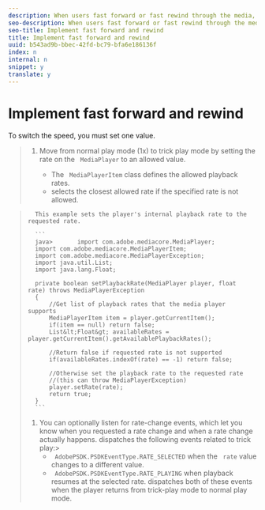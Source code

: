 ```yaml
---
description: When users fast forward or fast rewind through the media, they are in the trick play mode. To enter trick play mode, you need to set the MediaPlayer playback rate to a value other than 1.
seo-description: When users fast forward or fast rewind through the media, they are in the trick play mode. To enter trick play mode, you need to set the MediaPlayer playback rate to a value other than 1.
seo-title: Implement fast forward and rewind
title: Implement fast forward and rewind
uuid: b543ad9b-bbec-42fd-bc79-bfa6e186136f
index: n
internal: n
snippet: y
translate: y
---
```


# Implement fast forward and rewind

To switch the speed, you must set one value.

>1. Move from normal play mode (1x) to trick play mode by setting the rate on the ` MediaPlayer` to an allowed value.
>    
>    * The ` MediaPlayerItem` class defines the allowed playback rates.
>    * <!-- PH element: phrases/primetime-sdk-name --> selects the closest allowed rate if the specified rate is not allowed.
>    

>       This example sets the player's internal playback rate to the requested rate.
>    
>       ```
>       java>       import com.adobe.mediacore.MediaPlayer; 
>       import com.adobe.mediacore.MediaPlayerItem; 
>       import com.adobe.mediacore.MediaPlayerException; 
>       import java.util.List; 
>       import java.lang.Float; 
>        
>       private boolean setPlaybackRate(MediaPlayer player, float rate) throws MediaPlayerException  
>       { 
>           //Get list of playback rates that the media player supports 
>           MediaPlayerItem item = player.getCurrentItem(); 
>           if(item == null) return false; 
>           List&lt;Float&gt; availableRates = player.getCurrentItem().getAvailablePlaybackRates(); 
>        
>           //Return false if requested rate is not supported 
>           if(availableRates.indexOf(rate) == -1) return false; 
>        
>           //Otherwise set the playback rate to the requested rate  
>           //(this can throw MediaPlayerException) 
>           player.setRate(rate); 
>           return true; 
>       }
>       ```
>1. You can optionally listen for rate-change events, which let you know when you requested a rate change and when a rate change actually happens.
>       <!-- PH element: phrases/primetime-sdk-name --> dispatches the following events related to trick play:>    
>    * ` AdobePSDK.PSDKEventType.RATE_SELECTED` when the ` rate` value changes to a different value.
>    * ` AdobePSDK.PSDKEventType.RATE_PLAYING` when playback resumes at the selected rate.
>       <!-- PH element: phrases/primetime-sdk-name --> dispatches both of these events when the player returns from trick-play mode to normal play mode.
>    
